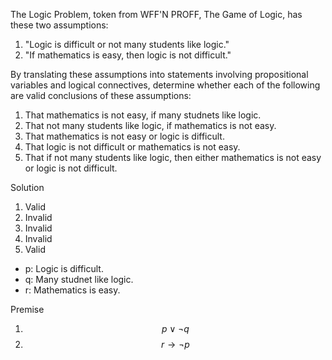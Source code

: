 The Logic Problem, token from WFF'N PROFF, The Game of Logic, has these two assumptions: 
1. "Logic is difficult or not many students like logic."
2. "If mathematics is easy, then logic is not difficult."

By translating these assumptions into statements involving propositional variables and logical connectives, determine whether each of the following are valid conclusions of these assumptions:

1. That mathematics is not easy, if many studnets like logic.
2. That not many students like logic, if mathematics is not easy.
3. That mathematics is not easy or logic is difficult.
4. That logic is not difficult or mathematics is not easy.
5. That if not many students like logic, then either mathematics is not easy or logic is not difficult.

Solution

1. Valid
2. Invalid
3. Invalid
4. Invalid
5. Valid

+ p: Logic is difficult.
+ q: Many studnet like logic.
+ r: Mathematics is easy.

Premise
1. $$p \vee \neg q$$
2. $$r \rightarrow \neg p$$